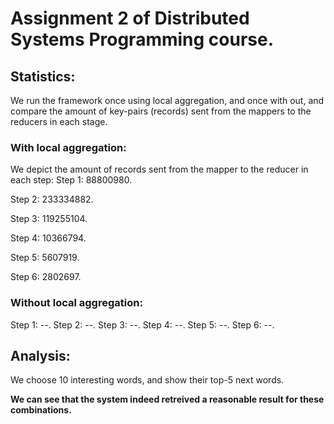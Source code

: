 # **Assignment 2 of Distributed Systems Programming course.**

## Statistics:
We run the framework once using local aggregation, and once with out, and compare the amount of key-pairs (records) sent from the mappers to the reducers in each stage.

### With local aggregation:
We depict the amount of records sent from the mapper to the reducer in each step:
Step 1: 88800980.

Step 2: 233334882.

Step 3: 119255104.

Step 4: 10366794.

Step 5: 5607919.

Step 6: 2802697.

### Without local aggregation:
Step 1: --.
Step 2: --.
Step 3: --.
Step 4: --.
Step 5: --.
Step 6: --.


## Analysis:
We choose 10 interesting words, and show their top-5 next words.



**We can see that the system indeed retreived a reasonable result for these combinations.**





